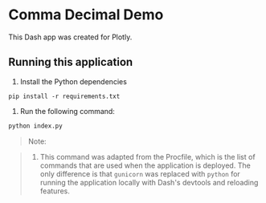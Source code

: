 # Comma Decimal Demo

This Dash app was created for Plotly.

## Running this application

1. Install the Python dependencies

```
pip install -r requirements.txt
```

1. Run the following command:

```python
python index.py
```

> Note:

> 1. This command was adapted from the Procfile, which is the list of commands that are used when the application is deployed. The only difference is that `gunicorn` was replaced with `python` for running the application locally with Dash's devtools and reloading features.
